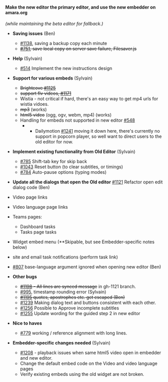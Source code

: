 #### Make the new editor the primary editor, and use the new embedder on amara.org
*(while maintaining the beta editor for fallback.)*

- **Saving issues** (Ben)
  - [#1138](https://github.com/pculture/unisubs/issues/1138), saving a backup copy each minute
  - ~~[#751](https://github.com/pculture/unisubs/issues/751), save local copy on server save failure, Filesaver.js~~

- **Help** (Sylvain)
  - [#514](https://github.com/pculture/unisubs/issues/514) Implement the new instructions design

- **Support for various embeds** (Sylvain)
  - ~~Brightcove [#1125](https://github.com/pculture/unisubs/issues/1125)~~
  - ~~support flv videos, [#1171](https://github.com/pculture/unisubs/issues/1171)~~
  - Wistia - not critical if hard, there's an easy way to get mp4 urls for wistia vidoes.
  - ~~mp3~~ (works)
  - ~~html5 video~~ (ogg, ogv, webm, mp4) (works)
  - Handling for embeds not supported in new editor [#548](https://github.com/pculture/unisubs/issues/548)
    -   - Dailymotion [#1241](https://github.com/pculture/unisubs/issues/1241) moving it down here, there's currently no support in popcorn player, so well want to direct users to the old editor for now.

- **Implement existing functionality from Old Editor** (Sylvain)
  - [#785](https://github.com/pculture/unisubs/issues/785) Shift-tab key for skip back
  - [#1043](https://github.com/pculture/unisubs/issues/1043) Reset button (to clear subtitles, or timings)
  - [#784](https://github.com/pculture/unisubs/issues/784)  Auto-pause options (typing modes)

- **Update all the dialogs that open the Old editor** [#1121](https://github.com/pculture/unisubs/issues/1121) Refactor open edit dialog code (Ben)
 - Video page links
 - Video language page links
 - Teams pages:
    - Dashboard tasks
    - Tasks page tasks
 - Widget embed menu (**Skipable, but see Embedder-specific notes below)
 - site and email task notifications (perform task link)
 - [#807](https://github.com/pculture/unisubs/issues/807) base-language argument ignored when opening new editor (Ben)

- **Other bugs**
  - ~~[#1198](https://github.com/pculture/unisubs/issues/1198) - All lines are synced message~~ in gh-1121 branch.
  - [#995](https://github.com/pculture/unisubs/issues/995), timestamp rounding error (Sylvain)
  - ~~[#1195](https://github.com/pculture/unisubs/issues/1195) quotes, apostrophes etc. get escaped (Ben)~~
  - [#1239](https://github.com/pculture/unisubs/issues/1239) Making dialog text and buttons consistent with each other.
  - [#1256](https://github.com/pculture/unisubs/issues/1256) Possible to Approve incomplete subtitles
  - [#1255](https://github.com/pculture/unisubs/issues/1255) Update wording for the guided step 2 in new editor
- **Nice to haves**
  - [#779](https://github.com/pculture/unisubs/issues/779) working / reference alignment with long lines.

- **Embedder-specific changes needed** (Sylvain)
  - [#1208](https://github.com/pculture/unisubs/issues/1208) - playback issues when same html5 video open in embedder and new editor.
  - Change the default embed code on the Video and video language pages
  - Verify existing embeds using the old widget are not broken.

